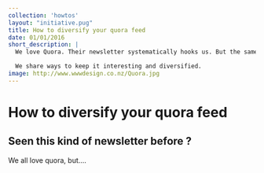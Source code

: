 ```yaml
---
collection: 'howtos'
layout: "initiative.pug"
title: How to diversify your quora feed
date: 01/01/2016
short_description: |
  We love Quora. Their newsletter systematically hooks us. But the same topics come back over and over.

  We share ways to keep it interesting and diversified.
image: http://www.wwwdesign.co.nz/Quora.jpg
---
```


# How to diversify your quora feed

## Seen this kind of newsletter before ?

We all love quora, but....
